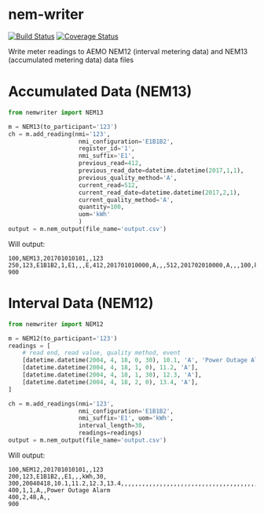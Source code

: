 # nem-writer

[![Build Status](https://travis-ci.org/aguinane/nem-writer.svg?branch=master)](https://travis-ci.org/aguinane/nem-writer) [![Coverage Status](https://coveralls.io/repos/github/aguinane/nem-writer/badge.svg?branch=master)](https://coveralls.io/github/aguinane/nem-writer?branch=master)

Write meter readings to AEMO NEM12 (interval metering data) and NEM13 (accumulated metering data) data files


# Accumulated Data (NEM13)

```python
from nemwriter import NEM13

m = NEM13(to_participant='123')
ch = m.add_reading(nmi='123',
                    nmi_configuration='E1B1B2',
                    register_id='1',
                    nmi_suffix='E1',
                    previous_read=412,
                    previous_read_date=datetime.datetime(2017,1,1),
                    previous_quality_method='A',
                    current_read=512,
                    current_read_date=datetime.datetime(2017,2,1),
                    current_quality_method='A',
                    quantity=100,
                    uom='kWh'
                    )
output = m.nem_output(file_name='output.csv')
```

Will output:
```
100,NEM13,201701010101,,123
250,123,E1B1B2,1,E1,,,E,412,201701010000,A,,,512,201702010000,A,,,100,kWh,,,
900
```

# Interval Data (NEM12)

```python
from nemwriter import NEM12

m = NEM12(to_participant='123')
readings = [
    # read end, read value, quality method, event
    [datetime.datetime(2004, 4, 18, 0, 30), 10.1, 'A', 'Power Outage Alarm'],
    [datetime.datetime(2004, 4, 18, 1, 0), 11.2, 'A'],
    [datetime.datetime(2004, 4, 18, 1, 30), 12.3, 'A'],
    [datetime.datetime(2004, 4, 18, 2, 0), 13.4, 'A'],
]

ch = m.add_readings(nmi='123',
                    nmi_configuration='E1B1B2',
                    nmi_suffix='E1', uom='kWh',
                    interval_length=30,
                    readings=readings)
output = m.nem_output(file_name='output.csv')
```

Will output:
```
100,NEM12,201701010101,,123
200,123,E1B1B2,,E1,,,kWh,30,
300,20040418,10.1,11.2,12.3,13.4,,,,,,,,,,,,,,,,,,,,,,,,,,,,,,,,,,,,,,,,,,,,,V,,,,
400,1,1,A,,Power Outage Alarm
400,2,48,A,,
900
```
